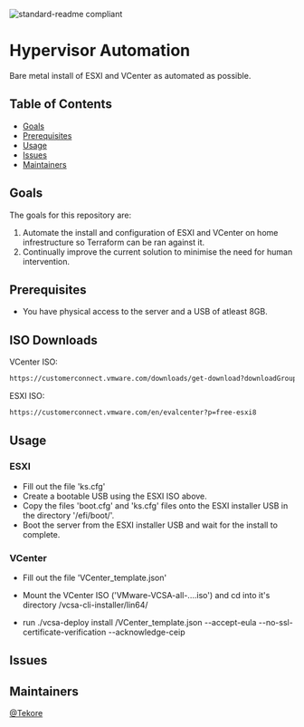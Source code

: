 ![standard-readme compliant](https://img.shields.io/badge/VMware-231f20?style=for-the-badge&logo=VMware&logoColor=white)
# Hypervisor Automation

Bare metal install of ESXI and VCenter as automated as possible.

## Table of Contents
- [Goals](#Goals)
- [Prerequisites](#Prerequisites)
- [Usage](#usage)
- [Issues](#Issues)
- [Maintainers](#maintainers)

## Goals
The goals for this repository are:

1. Automate the install and configuration of ESXI and VCenter on home infrestructure so Terraform can be ran against it.
2. Continually improve the current solution to minimise the need for human intervention.

## Prerequisites
- You have physical access to the server and a USB of atleast 8GB.

## ISO Downloads
VCenter ISO:
```sh
https://customerconnect.vmware.com/downloads/get-download?downloadGroup=VC800
```
ESXI ISO:
```sh
https://customerconnect.vmware.com/en/evalcenter?p=free-esxi8
```

## Usage

### ESXI
- Fill out the file 'ks.cfg'
- Create a bootable USB using the ESXI ISO above.
- Copy the files 'boot.cfg' and 'ks.cfg' files onto the ESXI installer USB in the directory '/efi/boot/'.
- Boot the server from the ESXI installer USB and wait for the install to complete.

### VCenter
- Fill out the file 'VCenter_template.json'
- Mount the VCenter ISO ('VMware-VCSA-all-....iso') and cd into it's directory /vcsa-cli-installer/lin64/

- run ./vcsa-deploy install <TEMPLATE-PATH>/VCenter_template.json --accept-eula --no-ssl-certificate-verification --acknowledge-ceip


## Issues

## Maintainers
[@Tekore](https://github.com/tekore)
